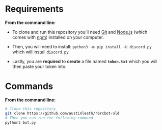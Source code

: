 # Requirements
**From the command line:**
* To clone and run this repository you'll need [Git](https://git-scm.com) and [Node.js](https://nodejs.org/en/download/) (which comes with [npm](http://npmjs.com)) installed on your computer.

* Then, you will need to install: `python3 -m pip install -U discord.py` which will install `discord.py`

* Lastly, you are **required** to **create** a file named **`token.txt`** which you will then paste your token into.

# Commands

**From the command line:**
```bash
# Clone this repository
git clone https://github.com/austinleath/r6rcbot-old
# Then you can run the following command
python3 bot.py
```

